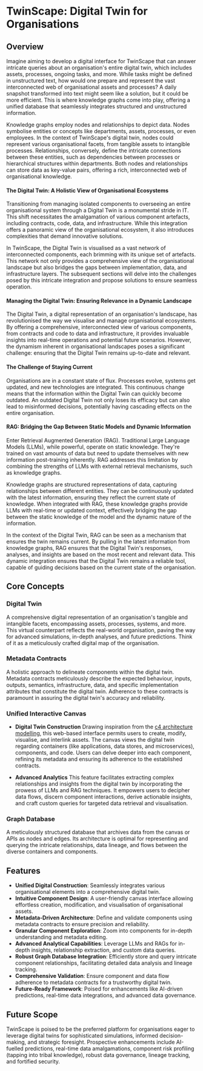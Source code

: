# TwinScape: Digital Twin for Organisations

## Overview
Imagine aiming to develop a digital interface for TwinScape that can answer intricate queries about an organisation's
entire digital twin, which includes assets, processes, ongoing tasks, and more. While tasks might be defined in
unstructured text, how would one prepare and represent the vast interconnected web of organisational assets and
processes? A daily snapshot transformed into text might seem like a solution, but it could be more efficient. This is where
knowledge graphs come into play, offering a unified database that seamlessly integrates structured and
unstructured information.

Knowledge graphs employ nodes and relationships to depict data. Nodes symbolise entities or concepts like
departments, assets, processes, or even employees. In the context of TwinScape's digital twin, nodes could represent
various organisational facets, from tangible assets to intangible processes. Relationships, conversely, define
the intricate connections between these entities, such as dependencies between processes or hierarchical structures
within departments. Both nodes and relationships can store data as key-value pairs, offering a rich, interconnected web
of organisational knowledge.

#### The Digital Twin: A Holistic View of Organisational Ecosystems

Transitioning from managing isolated components to overseeing an entire organisational system through a Digital Twin is
a monumental stride in IT. This shift necessitates the amalgamation of various component artefacts, including contracts,
code, data, and infrastructure. While this integration offers a panoramic view of the organisational ecosystem, it also
introduces complexities that demand innovative solutions.

In TwinScape, the Digital Twin is visualised as a vast network of interconnected components, each brimming with its
unique set of artefacts. This network not only provides a comprehensive view of the organisational landscape but also
bridges the gaps between implementation, data, and infrastructure layers. The subsequent sections will delve into the
challenges posed by this intricate integration and propose solutions to ensure seamless operation.

#### Managing the Digital Twin: Ensuring Relevance in a Dynamic Landscape

The Digital Twin, a digital representation of an organisation's landscape, has revolutionised the way we visualise and
manage organisational ecosystems. By offering a comprehensive, interconnected view of various components, from contracts
and code to data and infrastructure, it provides invaluable insights into real-time operations and potential future
scenarios. However, the dynamism inherent in organisational landscapes poses a significant challenge: ensuring that the
Digital Twin remains up-to-date and relevant.

#### The Challenge of Staying Current

Organisations are in a constant state of flux. Processes evolve, systems get updated, and new technologies are
integrated. This continuous change means that the information within the Digital Twin can quickly become outdated. An
outdated Digital Twin not only loses its efficacy but can also lead to misinformed decisions, potentially having
cascading effects on the entire organisation.

#### RAG: Bridging the Gap Between Static Models and Dynamic Information

Enter Retrieval Augmented Generation (RAG). Traditional Large Language Models (LLMs), while powerful, operate on static
knowledge. They're trained on vast amounts of data but need to update themselves with new information
post-training inherently. RAG addresses this limitation by combining the strengths of LLMs with external retrieval mechanisms, such
as knowledge graphs.

Knowledge graphs are structured representations of data, capturing relationships between different entities. They can be
continuously updated with the latest information, ensuring they reflect the current state of knowledge. When integrated
with RAG, these knowledge graphs provide LLMs with real-time or updated context, effectively bridging the gap between
the static knowledge of the model and the dynamic nature of the information.

In the context of the Digital Twin, RAG can be seen as a mechanism that ensures the twin remains current. By pulling in
the latest information from knowledge graphs, RAG ensures that the Digital Twin's responses, analyses, and insights are
based on the most recent and relevant data. This dynamic integration ensures that the Digital Twin remains a reliable
tool, capable of guiding decisions based on the current state of the organisation.



## Core Concepts

### Digital Twin
A comprehensive digital representation of an organisation's tangible and intangible facets, encompassing assets, processes, systems, and more. This virtual counterpart reflects the real-world organisation, paving the way for advanced simulations, in-depth analyses, and future predictions. Think of it as a meticulously crafted digital map of the organisation.

### Metadata Contracts
A holistic approach to delineate components within the digital twin. Metadata contracts meticulously describe the expected behaviour, inputs, outputs, semantics, infrastructure, data, and specific implementation attributes that constitute the digital twin. Adherence to these contracts is paramount in assuring the digital twin's accuracy and reliability.

### Unified Interactive Canvas
* **Digital Twin Construction**
Drawing inspiration from the [c4 architecture modelling](https://c4model.com/), this web-based interface permits users to create, modify, visualise, and interlink assets. The canvas views the digital twin regarding containers (like applications, data stores, and microservices), components, and code. Users can delve deeper into each component, refining its metadata and ensuring its adherence to the established contracts.

* **Advanced Analytics**
This feature facilitates extracting complex relationships and insights from the digital twin by incorporating the prowess of LLMs and RAG techniques. It empowers users to decipher data flows, discern component interactions, derive actionable insights, and craft custom queries for targeted data retrieval and visualisation.

### Graph Database
A meticulously structured database that archives data from the canvas or APIs as nodes and edges. Its architecture is optimal for representing and querying the intricate relationships, data lineage, and flows between the diverse containers and components.

## Features

- **Unified Digital Construction**: Seamlessly integrates various organisational elements into a comprehensive digital twin.
- **Intuitive Component Design**: A user-friendly canvas interface allowing effortless creation, modification, and visualisation of organisational assets.
- **Metadata-Driven Architecture**: Define and validate components using metadata contracts to ensure precision and reliability.
- **Granular Component Exploration**: Zoom into components for in-depth understanding and metadata editing.
- **Advanced Analytical Capabilities**: Leverage LLMs and RAGs for in-depth insights, relationship extraction, and custom data queries.
- **Robust Graph Database Integration**: Efficiently store and query intricate component relationships, facilitating detailed data analysis and lineage tracking.
- **Comprehensive Validation**: Ensure component and data flow adherence to metadata contracts for a trustworthy digital twin.
- **Future-Ready Framework**: Poised for enhancements like AI-driven predictions, real-time data integrations, and advanced data governance.

## Future Scope

TwinScape is poised to be the preferred platform for organisations eager to leverage digital twins for sophisticated simulations, informed decision-making, and strategic foresight. Prospective enhancements include AI-fuelled predictions, real-time data amalgamations, component risk profiling (tapping into tribal knowledge), robust data governance, lineage tracking, and fortified security.
